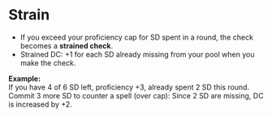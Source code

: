 # Strain

- If you exceed your proficiency cap for SD spent in a round, the check becomes a **strained check**.
- Strained DC: +1 for each SD already missing from your pool when you make the check.

**Example:**  
If you have 4 of 6 SD left, proficiency +3, already spent 2 SD this round. Commit 3 more SD to counter a spell (over cap): Since 2 SD are missing, DC is increased by +2.

